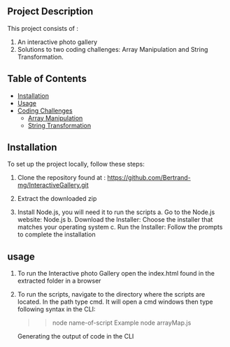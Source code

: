## Project Description

This project consists of :

1. An interactive photo gallery
2. Solutions to two coding challenges: Array Manipulation and String Transformation.

## Table of Contents

- [Installation](#installation)
- [Usage](#usage)
- [Coding Challenges](#coding-challenges)
  - [Array Manipulation](#array-manipulation)
  - [String Transformation](#string-transformation)

## Installation

To set up the project locally, follow these steps:

1. Clone the repository found at :
   https://github.com/Bertrand-mg/InteractiveGallery.git
2. Extract the downloaded zip
   
3. Install Node.js, you will need it to run the scripts
   a. Go to the Node.js website: Node.js
   b. Download the Installer: Choose the installer that matches your operating system
   c. Run the Installer: Follow the prompts to complete the installation

## usage

1. To run the Interactive photo Gallery open the index.html found in the extracted folder in a browser

2. To run the scripts, navigate to the directory where the scripts are located. In the path type cmd.
   It will open a cmd windows then type following syntax in the CLI:
   >>node name-of-script
   Example
   >>node arrayMap.js

   Generating the output of code in the CLI   